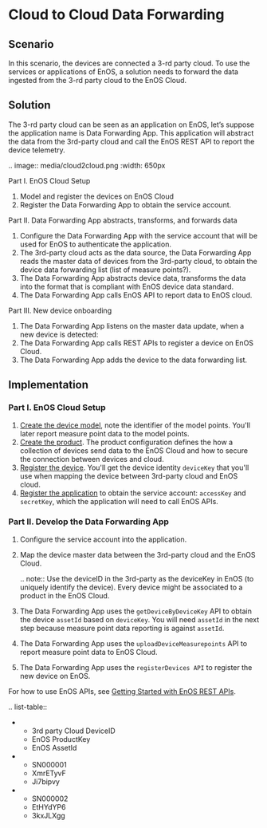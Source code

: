 # Cloud to Cloud Data Forwarding

## Scenario

In this scenario, the devices are connected a 3-rd party cloud. To use the services or applications of EnOS, a solution needs to forward the data ingested from the 3-rd party cloud to the EnOS Cloud.


## Solution 

The 3-rd party cloud can be seen as an application on EnOS, let’s suppose the application name is Data Forwarding App. This application will abstract the data from the 3rd-party cloud and call the EnOS REST API to report the device telemetry.

.. image:: media/cloud2cloud.png
   :width: 650px

Part I. EnOS Cloud Setup
1. Model and register the devices on EnOS Cloud
2. Register the Data Forwarding App to obtain the service account.

Part II. Data Forwarding App abstracts, transforms, and forwards data
1. Configure the Data Forwarding App with the service account that will be used for EnOS to authenticate the application.
2. The 3rd-party cloud acts as the data source, the Data Forwarding App reads the master data of devices from the 3rd-party cloud, to obtain the device data forwarding list (list of measure points?).
3. The Data Forwarding App abstracts device data, transforms the data into the format that is compliant with EnOS device data standard.
4. The Data Forwarding App calls EnOS API to report data to EnOS cloud.

Part III. New device onboarding
1. The Data Forwarding App listens on the master data update, when a new device is detected:
2. The Data Forwarding App calls REST APIs to register a device on EnOS Cloud.
3. The Data Forwarding App adds the device to the data forwarding list.


## Implementation

### Part I. EnOS Cloud Setup
1. [Create the device model](model/creating_model), note the identifier of the model points. You'll later report measure point data to the model points.
2. [Create the product](cloud/creating_product). The product configuration defines the how a collection of devices send data to the EnOS Cloud and how to secure the connection between devices and cloud.
3. [Register the device](cloud/creating_device). You'll get the device identity `deviceKey` that you'll use when mapping the device between 3rd-party cloud and EnOS cloud.
4. [Register the application](https://docs.eniot.io/docs/app-development/en/latest/managing_apps.html#registering-an-application) to obtain the service account: `accessKey` and `secretKey`, which the application will need to call EnOS APIs.

### Part II. Develop the Data Forwarding App

1. Configure the service account into the application.

2. Map the device master data between the 3rd-party cloud and the EnOS Cloud.

   .. note:: Use the deviceID in the 3rd-party as the deviceKey in EnOS (to uniquely identify the device). Every device might be associated to a product in the EnOS Cloud.

3. The Data Forwarding App uses the `getDeviceByDeviceKey` API to obtain the device `assetId` based on `deviceKey`. You will need `assetId` in the next step because measure point data reporting is against `assetId`.

4. The Data Forwarding App uses the `uploadDeviceMeasurepoints` API to report measure point data to EnOS Cloud.

5. The Data Forwarding App uses the `registerDevices API` to register the new device on EnOS.

For how to use EnOS APIs, see [Getting Started with EnOS REST APIs](https://docs.eniot.io/docs/app-development/en/latest/gettingstarted_api.html).

.. list-table::

   * - 3rd party Cloud DeviceID
     - EnOS ProductKey
     - EnOS AssetId
   * - SN000001
     - XmrETyvF
     - Ji7bipvy
   * - SN000002
     - EtHYdYP6
     - 3kxJLXgg

<!--end-->

